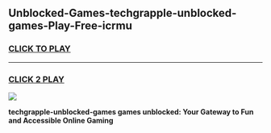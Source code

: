 
## Unblocked-Games-techgrapple-unblocked-games-Play-Free-icrmu
<h3>
<a href="https://premium76.site?title=techgrapple-unblocked-games&ref=21A">CLICK TO PLAY</a></h3>
<hr>

<h3>
<a href="https://premium76.site?title=techgrapple-unblocked-games&ref=21A">CLICK 2 PLAY</a>
  
</h3>

<a href="https://premium76.site?title=techgrapple-unblocked-games&ref=21A"><img src="https://clearcache.store/games.png"></a>


**techgrapple-unblocked-games games unblocked: Your Gateway to Fun and Accessible Online Gaming**
